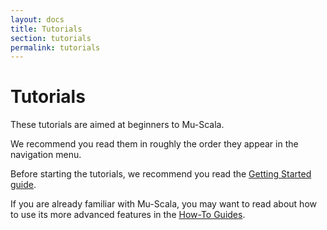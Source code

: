 ```yaml
---
layout: docs
title: Tutorials
section: tutorials
permalink: tutorials
---
```


# Tutorials

These tutorials are aimed at beginners to Mu-Scala.

We recommend you read them in roughly the order they appear in the navigation
menu.

Before starting the tutorials, we recommend you read the [Getting Started
guide](getting-started).

If you are already familiar with Mu-Scala, you may want to read about how to use
its more advanced features in the [How-To Guides](guides).

